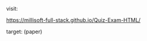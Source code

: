 

<!-- visit: 

https://gasimmammadov1.github.io/Quiz-Exam-HTML/ -->

visit: 

https://millisoft-full-stack.github.io/Quiz-Exam-HTML/

target: (paper)


